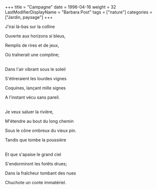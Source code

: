 +++
title = "Campagne"
date = 1996-04-16
weight = 32
LastModifierDisplayName = "Barbara Post"
tags = ["nature"]
categories = ["Jardin, paysage"]
+++

J'irai là-bas sur la colline

Ouverte aux horizons si bleus,

Remplis de rires et de jeux,

Où traînerait une comptine;

 \
Dans l'air vibrant sous le soleil

S'étireraient les lourdes vignes

Coquines, lançant mille signes

A l'instant vécu sans pareil.

 \
Je veux saluer la rivière,

M'étendre au bout du long chemin

Sous le cône ombreux du vieux pin.

Tandis que tombe la poussière

 \
Et que s'apaise le grand ciel

S'endormiront les forêts drues;

Dans la fraîcheur tombant des nues

Chuchote un conte immatériel.
